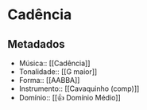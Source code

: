# Cadência

## Metadados

- Música:: [[Cadência]]
- Tonalidade:: [[G maior]]
- Forma:: [[AABBA]]
- Instrumento:: [[Cavaquinho (comp)]]
- Domínio:: [[👍 Domínio Médio]]

